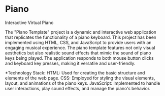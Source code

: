 # Piano
Interactive Virtual Piano

The "Piano Template" project is a dynamic and interactive web application that replicates the functionality of a piano keyboard. 
This project has been implemented using HTML, CSS, and JavaScript to provide users with an engaging musical experience. 
The piano template features not only visual aesthetics but also realistic sound effects that mimic the sound of piano keys being played. 
The application responds to both mouse button clicks and keyboard key presses, making it versatile and user-friendly.

*Technology Stack:
HTML: Used for creating the basic structure and elements of the web page.
CSS: Employed for styling the visual elements, layout, and animations of the piano keys.
JavaScript: Implemented to handle user interactions, play sound effects, and manage the piano's behavior.
